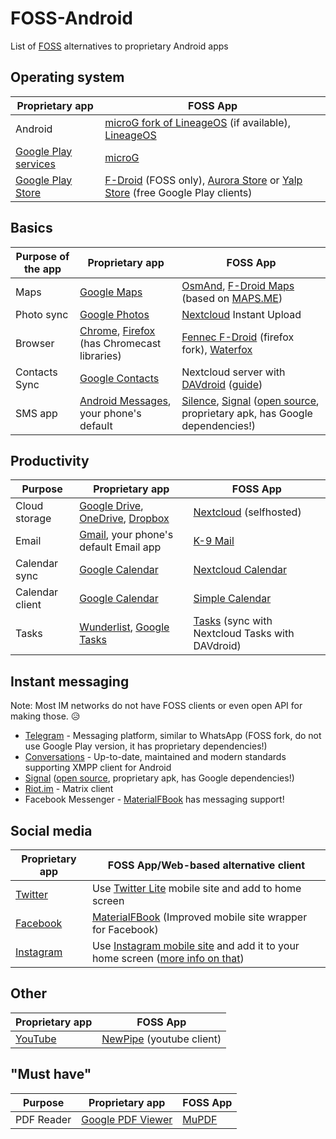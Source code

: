 # FOSS-Android
List of [FOSS](https://en.wikipedia.org/wiki/Free_and_open-source_software) alternatives to proprietary Android apps

## Operating system

|Proprietary app|FOSS App|
|---------------|--------|
|Android|[microG fork of LineageOS](https://lineage.microg.org/) (if available), [LineageOS](https://lineageos.org/)|
|[Google Play services](https://en.wikipedia.org/wiki/Google_Play_Services)|[microG](https://microg.org/)|
|[Google Play Store](https://en.wikipedia.org/wiki/Google_Play)|[F-Droid](https://f-droid.org/en/) (FOSS only), [Aurora Store](https://f-droid.org/en/packages/com.dragons.aurora/) or [Yalp Store](https://f-droid.org/packages/com.github.yeriomin.yalpstore/) (free Google Play clients)|

## Basics

|Purpose of the app|Proprietary app|FOSS App|
|------------------|---------------|--------|
|Maps|[Google Maps](https://play.google.com/store/apps/details?id=com.google.android.apps.maps&hl=en)|[OsmAnd](https://f-droid.org/packages/net.osmand.plus/), [F-Droid Maps](https://f-droid.org/en/packages/com.github.axet.maps/) (based on [MAPS.ME](https://maps.me/))|
|Photo sync|[Google Photos](https://play.google.com/store/apps/details?id=com.google.android.apps.photos&hl=en)|[Nextcloud](https://nextcloud.com/) Instant Upload|
|Browser|[Chrome](https://play.google.com/store/apps/details?id=com.android.chrome), [Firefox](https://play.google.com/store/apps/details?id=org.mozilla.firefox) (has Chromecast libraries)|[Fennec F-Droid](https://f-droid.org/en/packages/org.mozilla.fennec_fdroid/) (firefox fork), [Waterfox](https://play.google.com/store/apps/details?id=org.waterfoxproject.waterfox)|
|Contacts Sync|[Google Contacts](https://en.wikipedia.org/wiki/Google_Contacts)|Nextcloud server with [DAVdroid](https://f-droid.org/en/packages/at.bitfire.davdroid/) ([guide](https://www.davdroid.com/tested-with/nextcloud/))|
|SMS app|[Android Messages](https://play.google.com/store/apps/details?id=com.google.android.apps.messaging&hl=en), your phone's default|[Silence](https://f-droid.org/en/packages/org.smssecure.smssecure/), [Signal](https://signal.org/android/apk/) ([open source](https://github.com/signalapp/Signal-Android), proprietary apk, has Google dependencies!)|

## Productivity

|Purpose|Proprietary app|FOSS App|
|-------|---------------|--------|
|Cloud storage|[Google Drive](https://play.google.com/store/apps/details?id=com.google.android.apps.docs), [OneDrive](https://play.google.com/store/apps/details?id=com.microsoft.skydrive), [Dropbox](https://play.google.com/store/apps/details?id=com.dropbox.android)|[Nextcloud](https://nextcloud.com/) (selfhosted)|
|Email|[Gmail](https://play.google.com/store/apps/details?id=com.google.android.gm), your phone's default Email app|[K-9 Mail](https://f-droid.org/en/packages/com.fsck.k9/)|
|Calendar sync|[Google Calendar](https://www.google.com/calendar/about/)|[Nextcloud Calendar](https://apps.nextcloud.com/apps/calendar)|
|Calendar client|[Google Calendar](https://play.google.com/store/apps/details?id=com.google.android.calendar)|[Simple Calendar](https://f-droid.org/packages/com.simplemobiletools.calendar/)|
 |Tasks|[Wunderlist](https://play.google.com/store/apps/details?id=com.wunderkinder.wunderlistandroid), [Google Tasks](https://play.google.com/store/apps/details?id=com.google.android.apps.tasks)|[Tasks](https://f-droid.org/en/packages/org.dmfs.tasks/) (sync with Nextcloud Tasks with DAVdroid)|

## Instant messaging

Note: Most IM networks do not have FOSS clients or even open API for making those. 😥

* [Telegram](https://f-droid.org/en/packages/org.telegram.messenger/) - Messaging platform, similar to WhatsApp (FOSS fork, do not use Google Play version, it has proprietary dependencies!)
* [Conversations](https://f-droid.org/en/packages/eu.siacs.conversations/) - Up-to-date, maintained and modern standards supporting XMPP client for Android
* [Signal](https://signal.org/android/apk/) ([open source](https://github.com/signalapp/Signal-Android), proprietary apk, has Google dependencies!)
* [Riot.im](https://f-droid.org/packages/im.vector.alpha/) - Matrix client
* Facebook Messenger - [MaterialFBook](https://github.com/ZeeRooo/MaterialFBook) has messaging support!

## Social media

|Proprietary app|FOSS App/Web-based alternative client|
|---------------|-------------------------------------|
|[Twitter](https://play.google.com/store/apps/details?id=com.twitter.android)|Use [Twitter Lite](https://mobile.twitter.com/home) mobile site and add to home screen|
|[Facebook](https://play.google.com/store/apps/details?id=com.facebook.katana&hl=en)|[MaterialFBook](https://github.com/ZeeRooo/MaterialFBook) (Improved mobile site wrapper for Facebook)|
|[Instagram](https://play.google.com/store/apps/details?id=com.instagram.android)|Use [Instagram mobile site](https://www.instagram.com/) and add it to your home screen ([more info on that](https://www.androidpolice.com/2017/05/10/instagram-new-mobile-web-app-ability-upload-photos/))|

## Other

|Proprietary app|FOSS App|
|---------------|--------|
|[YouTube](https://play.google.com/store/apps/details?id=com.google.android.youtube&hl=en)|[NewPipe](https://f-droid.org/en/packages/org.schabi.newpipe/) (youtube client)|

## "Must have"

|Purpose|Proprietary app|FOSS App|
|-------|---------------|--------|
|PDF Reader|[Google PDF Viewer](https://play.google.com/store/apps/details?id=com.google.android.apps.pdfviewer&hl=en_US)|[MuPDF](https://f-droid.org/en/packages/com.artifex.mupdf.viewer.app/)|
